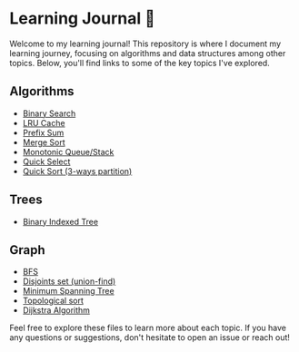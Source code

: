 # Learning Journal 📒

Welcome to my learning journal! This repository is where I document my learning journey, focusing on algorithms and data structures among other topics. Below, you'll find links to some of the key topics I've explored.

## Algorithms

- [Binary Search](https://github.com/vup815/learning_journal/blob/main/algorithms/Binary%20Search.md)
- [LRU Cache](https://github.com/vup815/learning_journal/blob/main/algorithms/LRU%20cache.md)
- [Prefix Sum](https://github.com/vup815/learning_journal/blob/main/algorithms/Prefix%20Sum.md)
- [Merge Sort](https://github.com/vup815/learning_journal/blob/main/algorithms/merge%20sort.md)
- [Monotonic Queue/Stack](https://github.com/vup815/learning_journal/blob/main/algorithms/monotonic.md)
- [Quick Select](https://github.com/vup815/learning_journal/blob/main/algorithms/quick%20select.md)
- [Quick Sort (3-ways partition)](https://github.com/vup815/learning_journal/blob/main/algorithms/Quick%20sort%20(3-way%20partition).md)

## Trees
- [Binary Indexed Tree](https://github.com/vup815/learning_journal/blob/main/algorithms/tree/Binary%20Indexed%20Tree.md)

## Graph
- [BFS](https://github.com/vup815/learning_journal/blob/main/algorithms/graph/BFS.md)
- [Disjoints set (union-find)](https://github.com/vup815/learning_journal/blob/main/algorithms/graph/Disjoints%20set%20(union-find).md)
- [Minimum Spanning Tree](https://github.com/vup815/learning_journal/blob/main/algorithms/graph/Minimum%20Spanning%20Tree.md)
- [Topological sort](https://github.com/vup815/learning_journal/blob/main/algorithms/graph/Topological%20sort.md)
- [Dijkstra Algorithm](https://github.com/vup815/learning_journal/blob/main/algorithms/graph/Dijkstra%20Algorithm.md)


Feel free to explore these files to learn more about each topic. If you have any questions or suggestions, don't hesitate to open an issue or reach out!
